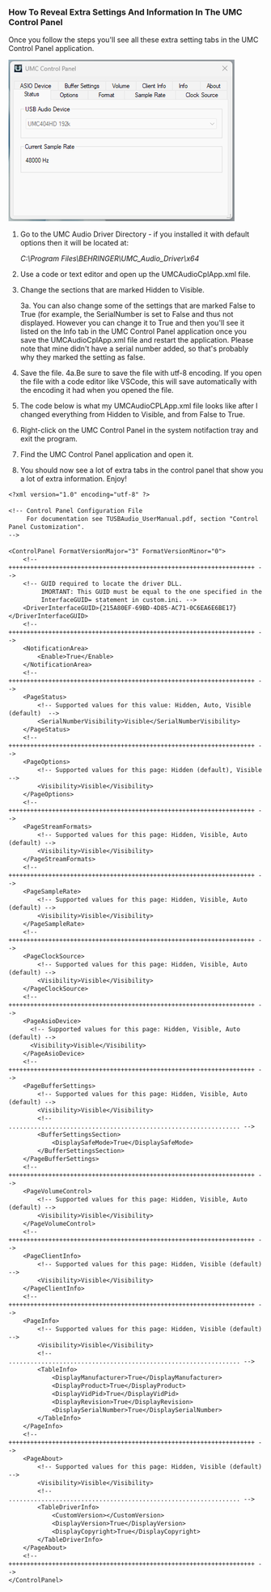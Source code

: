 ### How To Reveal Extra Settings And Information In The UMC Control Panel

Once you follow the steps you'll see all these extra setting tabs in the UMC Control Panel application.

![Screenshot of the UMC Control Panel with extra setting tabs](https://raw.githubusercontent.com/druess/umc-404hd-signal-path/master/UMC-Control-Panel-Extra-Settings%20-%20Copy.png?raw=true)

1. Go to the UMC Audio Driver Directory - if you installed it with default options then it will be located at: 

     *C:\Program Files\BEHRINGER\UMC_Audio_Driver\x64*

2. Use a code or text editor and open up the UMCAudioCplApp.xml file.

3. Change the sections that are marked Hidden to Visible. 
     
     3a. You can also change some of the settings that are marked False to True (for example, the SerialNumber is set to False and thus not displayed. However you can change it to True and then you'll see it listed on the Info tab in the UMC Control Panel application once you save the UMCAudioCplApp.xml file and restart the application. Please note that mine didn't have a serial number added, so that's probably why they marked the setting as false.

4. Save the file.
4a.Be sure to save the file with utf-8 encoding. If you open the file with a code editor like VSCode, this will save automatically with the encoding it had when you opened the file.

5. The code below is what my UMCAudioCPLApp.xml file looks like after I changed everything from Hidden to Visible, and from False to True.

6. Right-click on the UMC Control Panel in the system notifaction tray and exit the program.

7. Find the UMC Control Panel application and open it.

8. You should now see a lot of extra tabs in the control panel that show you a lot of extra information. Enjoy!

```
<?xml version="1.0" encoding="utf-8" ?>

<!-- Control Panel Configuration File
     For documentation see TUSBAudio_UserManual.pdf, section "Control Panel Customization".
-->

<ControlPanel FormatVersionMajor="3" FormatVersionMinor="0">
    <!-- ++++++++++++++++++++++++++++++++++++++++++++++++++++++++++++++++++++ -->
    <!-- GUID required to locate the driver DLL.
         IMORTANT: This GUID must be equal to the one specified in the
         InterfaceGUID= statement in custom.ini. -->
    <DriverInterfaceGUID>{215A80EF-69BD-4D85-AC71-0C6EA6E6BE17}</DriverInterfaceGUID>
    <!-- ++++++++++++++++++++++++++++++++++++++++++++++++++++++++++++++++++++ -->
    <NotificationArea>
        <Enable>True</Enable>
    </NotificationArea>
    <!-- ++++++++++++++++++++++++++++++++++++++++++++++++++++++++++++++++++++ -->
    <PageStatus>
        <!-- Supported values for this value: Hidden, Auto, Visible (default)  -->
        <SerialNumberVisibility>Visible</SerialNumberVisibility>
    </PageStatus>
    <!-- ++++++++++++++++++++++++++++++++++++++++++++++++++++++++++++++++++++ -->
    <PageOptions>
        <!-- Supported values for this page: Hidden (default), Visible  -->
        <Visibility>Visible</Visibility>
    </PageOptions>
    <!-- ++++++++++++++++++++++++++++++++++++++++++++++++++++++++++++++++++++ -->
    <PageStreamFormats>
        <!-- Supported values for this page: Hidden, Visible, Auto (default) -->
        <Visibility>Visible</Visibility>
    </PageStreamFormats>
    <!-- ++++++++++++++++++++++++++++++++++++++++++++++++++++++++++++++++++++ -->
    <PageSampleRate>
        <!-- Supported values for this page: Hidden, Visible, Auto (default) -->
        <Visibility>Visible</Visibility>
    </PageSampleRate>
    <!-- ++++++++++++++++++++++++++++++++++++++++++++++++++++++++++++++++++++ -->
    <PageClockSource>
        <!-- Supported values for this page: Hidden, Visible, Auto (default) -->
        <Visibility>Visible</Visibility>
    </PageClockSource>
    <!-- ++++++++++++++++++++++++++++++++++++++++++++++++++++++++++++++++++++ -->
    <PageAsioDevice>
      <!-- Supported values for this page: Hidden, Visible, Auto (default) -->
      <Visibility>Visible</Visibility>
    </PageAsioDevice>
    <!-- ++++++++++++++++++++++++++++++++++++++++++++++++++++++++++++++++++++ -->
    <PageBufferSettings>
        <!-- Supported values for this page: Hidden, Visible, Auto (default) -->
        <Visibility>Visible</Visibility>
        <!-- ................................................................ -->
        <BufferSettingsSection>
            <DisplaySafeMode>True</DisplaySafeMode>
        </BufferSettingsSection>
    </PageBufferSettings>
    <!-- ++++++++++++++++++++++++++++++++++++++++++++++++++++++++++++++++++++ -->
    <PageVolumeControl>
        <!-- Supported values for this page: Hidden, Visible, Auto (default) -->
        <Visibility>Visible</Visibility>
    </PageVolumeControl>
    <!-- ++++++++++++++++++++++++++++++++++++++++++++++++++++++++++++++++++++ -->
    <PageClientInfo>
        <!-- Supported values for this page: Hidden, Visible (default) -->
        <Visibility>Visible</Visibility>
    </PageClientInfo>
    <!-- ++++++++++++++++++++++++++++++++++++++++++++++++++++++++++++++++++++ -->
    <PageInfo>
        <!-- Supported values for this page: Hidden, Visible (default) -->
        <Visibility>Visible</Visibility>
        <!-- ................................................................ -->
        <TableInfo>
            <DisplayManufacturer>True</DisplayManufacturer>
            <DisplayProduct>True</DisplayProduct>
            <DisplayVidPid>True</DisplayVidPid>
            <DisplayRevision>True</DisplayRevision>
            <DisplaySerialNumber>True</DisplaySerialNumber>
        </TableInfo>
    </PageInfo>
    <!-- ++++++++++++++++++++++++++++++++++++++++++++++++++++++++++++++++++++ -->
    <PageAbout>
        <!-- Supported values for this page: Hidden, Visible (default) -->
        <Visibility>Visible</Visibility>
        <!-- ................................................................ -->
        <TableDriverInfo>
            <CustomVersion></CustomVersion>
            <DisplayVersion>True</DisplayVersion>
            <DisplayCopyright>True</DisplayCopyright>
        </TableDriverInfo>
    </PageAbout>
    <!-- ++++++++++++++++++++++++++++++++++++++++++++++++++++++++++++++++++++ -->
</ControlPanel>
```
